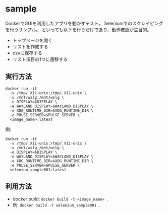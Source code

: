 # sample

DockerでGUIを利用したアプリを動かすテスト。
Seleniumでのスクレイピングを行うサンプル。
といっても以下を行うだけであり、動作確認が主目的。

- トップページを開く
- リストを作成する
- csvに保存する
- リスト項目の1つに遷移する

## 実行方法

```shell
docker run -it
  -v /tmp/.X11-unix:/tmp/.X11-unix \
  -v /mnt/wslg:/mnt/wslg \
  -e DISPLAY=$DISPLAY \
  -e WAYLAND_DISPLAY=$WAYLAND_DISPLAY \
  -e XDG_RUNTIME_DIR=$XDG_RUNTIME_DIR \
  -e PULSE_SERVER=$PULSE_SERVER \
  <image_name>:latest
```

例:
```shell
docker run -it
  -v /tmp/.X11-unix:/tmp/.X11-unix \
  -v /mnt/wslg:/mnt/wslg \
  -e DISPLAY=$DISPLAY \
  -e WAYLAND_DISPLAY=$WAYLAND_DISPLAY \
  -e XDG_RUNTIME_DIR=$XDG_RUNTIME_DIR \
  -e PULSE_SERVER=$PULSE_SERVER \
  selenium_sample001:latest
```

## 利用方法

- docker build: `docker build -t <image_name> .`
- 例: `docker build -t selenium_sample001 .`